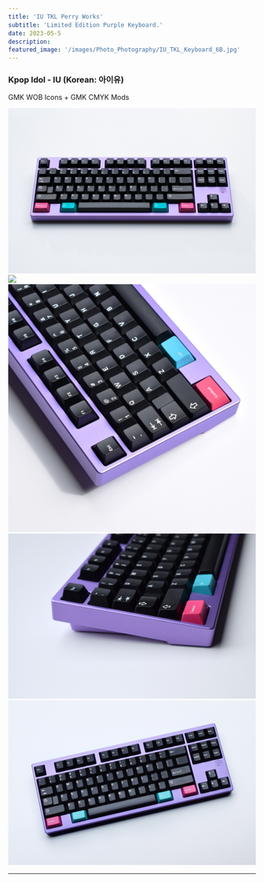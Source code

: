 ```yaml
---
title: 'IU TKL Perry Works'
subtitle: 'Limited Edition Purple Keyboard.'
date: 2023-05-5
description: 
featured_image: '/images/Photo_Photography/IU_TKL_Keyboard_6B.jpg'
---
```


### Kpop Idol - IU (Korean: 아이유)

GMK WOB Icons + GMK CMYK Mods


<div class="gallery" data-columns="1">
    <img src="/images/Photo_Photography/IU_TKL_Keyboard_6B.jpg">
</div>

<div class="gallery" data-columns="2">
    <img src="/images/Photo_Photography/IU_TKL_Keyboard_5a.jpg">
    <img src="/images/Photo_Photography/IU_TKL_Keyboard_2.jpg">
</div>

<div class="gallery" data-columns="1">
    <img src="/images/Photo_Photography/IU_TKL_Keyboard_4a.jpg">
</div>

<div class="gallery" data-columns="1">
    <img src="/images/Photo_Photography/IU_TKL_Keyboard_3a.jpg">
</div>

---